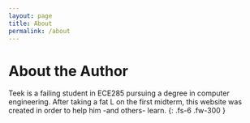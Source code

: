 ```yaml
---
layout: page
title: About
permalink: /about
---
```


# About the Author

Teek is a failing student in ECE285 pursuing a degree in computer engineering. After taking a fat L on the first midterm, this website was created in order to help him -and others- learn. 
{: .fs-6 .fw-300 }


